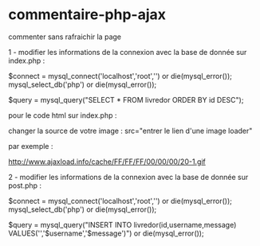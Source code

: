 commentaire-php-ajax
====================

commenter sans rafraichir la page 


1 - modifier les informations de la connexion avec la base de donnée sur index.php :

$connect = mysql_connect('localhost','root','') or die(mysql_error());
mysql_select_db('php') or die(mysql_error());

$query = mysql_query("SELECT * FROM livredor ORDER BY id DESC"); 

pour le code html sur index.php :

changer la source de votre image : src="entrer le lien d'une image loader"

par exemple :

http://www.ajaxload.info/cache/FF/FF/FF/00/00/00/20-1.gif


2 - modifier les informations de la connexion avec la base de donnée sur post.php :

$connect = mysql_connect('localhost','root','') or die(mysql_error());
mysql_select_db('php') or die(mysql_error());

$query = mysql_query("INSERT INTO livredor(id,username,message) VALUES('','$username','$message')") or die(mysql_error());
